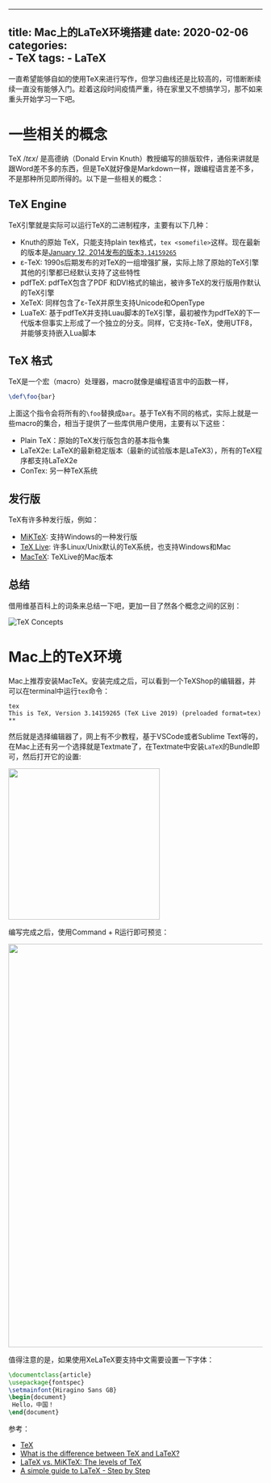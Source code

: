 
---
title: Mac上的LaTeX环境搭建
date: 2020-02-06
categories:  
    - TeX
tags:
    - LaTeX
---

一直希望能够自如的使用TeX来进行写作，但学习曲线还是比较高的，可惜断断续续一直没有能够入门。趁着这段时间疫情严重，待在家里又不想搞学习，那不如来重头开始学习一下吧。
<!-- more -->

# 一些相关的概念

TeX $/tɛx/$ 是高德纳（Donald Ervin Knuth）教授编写的排版软件，通俗来讲就是跟Word差不多的东西，但是TeX就好像是Markdown一样，跟编程语言差不多，不是那种所见即所得的。以下是一些相关的概念：

## TeX Engine

TeX引擎就是实际可以运行TeX的二进制程序，主要有以下几种：

* Knuth的原始 TeX，只能支持plain tex格式，`tex <somefile>`这样。现在最新的版本是[January 12, 2014发布的版本`3.14159265`](ftp://ftp.cs.stanford.edu/pub/tex/tex14.tar.gz)
* ε-TeX: 1990s后期发布的对TeX的一组增强扩展，实际上除了原始的TeX引擎其他的引擎都已经默认支持了这些特性
* pdfTeX: pdfTeX包含了PDF 和DVI格式的输出，被许多TeX的发行版用作默认的TeX引擎
* XeTeX: 同样包含了ε-TeX并原生支持Unicode和OpenType
* LuaTeX: 基于pdfTeX并支持Luau脚本的TeX引擎，最初被作为pdfTeX的下一代版本但事实上形成了一个独立的分支。同样，它支持ε-TeX，使用UTF8，并能够支持嵌入Lua脚本

## TeX 格式

TeX是一个宏（macro）处理器，macro就像是编程语言中的函数一样，

```tex
\def\foo{bar}
```
上面这个指令会将所有的`\foo`替换成`bar`。基于TeX有不同的格式，实际上就是一些macro的集合，相当于提供了一些库供用户使用，主要有以下这些：

* Plain TeX：原始的TeX发行版包含的基本指令集
* LaTeX2e: LaTeX的最新稳定版本（最新的试验版本是LaTeX3），所有的TeX程序都支持LaTeX2e
* ConTex: 另一种TeX系统

## 发行版

TeX有许多种发行版，例如：

* [MiKTeX](https://miktex.org/): 支持Windows的一种发行版
* [TeX Live](http://tug.org/texlive/): 许多Linux/Unix默认的TeX系统，也支持Windows和Mac
* [MacTeX](http://tug.org/mactex/): TeXLive的Mac版本

## 总结

借用维基百科上的词条来总结一下吧，更加一目了然各个概念之间的区别：

![TeX Concepts](/images/tex-levels.png)

# Mac上的TeX环境

Mac上推荐安装MacTeX。安装完成之后，可以看到一个TeXShop的编辑器，并可以在terminal中运行`tex`命令：

```
tex
This is TeX, Version 3.14159265 (TeX Live 2019) (preloaded format=tex)
**
```

然后就是选择编辑器了，网上有不少教程，基于VSCode或者Sublime Text等的，在Mac上还有另一个选择就是Textmate了，在Textmate中安装`LaTeX`的Bundle即可，然后打开它的设置:

<img src="/images/Textmate-latex-settings.png" style="width:300px">

编写完成之后，使用Command + R运行即可预览：

<img src="/images/Textmate-latex-preview.png" style="width:800px">

值得注意的是，如果使用XeLaTeX要支持中文需要设置一下字体：

```tex
\documentclass{article}
\usepackage{fontspec}
\setmainfont{Hiragino Sans GB}
\begin{document}
 Hello，中国！
\end{document}
```

参考：

* [TeX](https://en.wikipedia.org/wiki/TeX#cite_note-13)
* [What is the difference between TeX and LaTeX?](https://tex.stackexchange.com/questions/49/what-is-the-difference-between-tex-and-latex)
* [LaTeX vs. MiKTeX: The levels of TeX](http://tug.org/levels.html)
* [A simple guide to LaTeX - Step by Step](https://www.latex-tutorial.com/tutorials/)